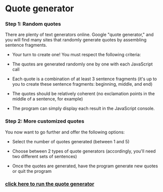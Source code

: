 # Quote generator

### Step 1: Random quotes
There are plenty of text generators online. Google "quote generator," and you will find many sites that randomly generate quotes by assembling sentence fragments.

- Your turn to create one! You must respect the following criteria:

- The quotes are generated randomly one by one with each JavaScript call

- Each quote is a combination of at least 3 sentence fragments (it's up to you to create these sentence fragments: beginning, middle, and end)

- The quotes should be relatively coherent (no exclamation points in the middle of a sentence, for example)

- The program can simply display each result in the JavaScript console.

### Step 2: More customized quotes
You now want to go further and offer the following options:

- Select the number of quotes generated (between 1 and 5)

- Choose between 2 types of quote generators (accordingly, you'll need two different sets of sentences)

- Once the quotes are generated, have the program generate new quotes or quit the program

### [click here to run the quote generator](https://christinematta.github.io/P5_create-a-quotation-generator/.)

